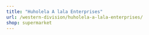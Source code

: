```yaml
---
title: "Huholela A lala Enterprises"
url: /western-division/huholela-a-lala-enterprises/
shop: supermarket
---
```

